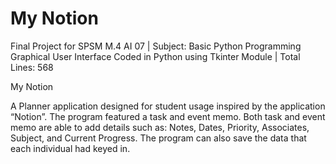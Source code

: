 # My Notion

Final Project for SPSM M.4 AI 07 | Subject: Basic Python Programming
Graphical User Interface Coded in Python using Tkinter Module | Total Lines: 568 

My Notion

A Planner application designed for student usage inspired by the application “Notion”. The program featured a task and event memo. 
Both task and event memo are able to add details such as: Notes, Dates, Priority, Associates, Subject, and Current Progress. 
The program can also save the data that each individual had keyed in.

